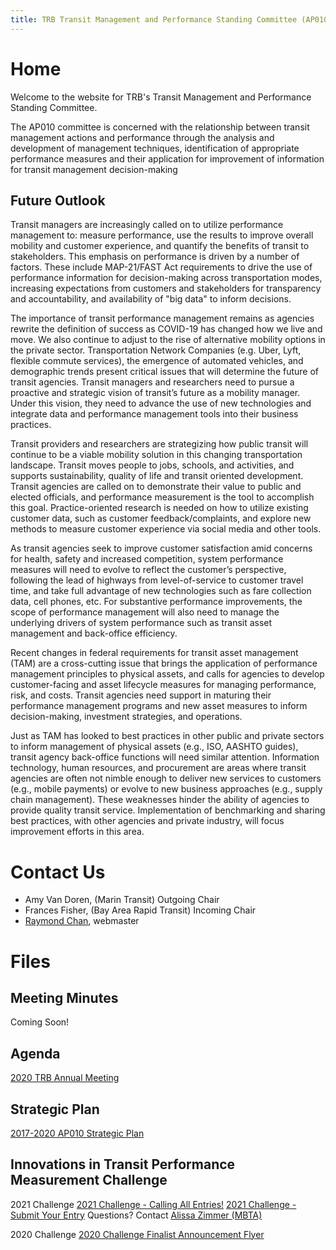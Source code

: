 ```yaml
---
title: TRB Transit Management and Performance Standing Committee (AP010)
---
```


# Home

Welcome to the website for TRB's Transit Management and Performance Standing Committee.

The AP010 committee is concerned with the relationship between transit management actions and performance through the analysis and development of management techniques, identification of appropriate performance measures and their application for improvement of information for transit management decision-making

## Future Outlook

Transit managers are increasingly called on to utilize performance management to: measure performance, use the results to improve overall mobility and customer experience, and quantify the benefits of transit to stakeholders. This emphasis on performance is driven by a number of factors.  These include MAP-21/FAST Act requirements to drive the use of performance information for decision-making across transportation modes, increasing expectations from customers and stakeholders for transparency and accountability, and availability of "big data" to inform decisions.

The importance of transit performance management remains as agencies rewrite the definition of success as COVID-19 has changed how we live and move. We also continue to adjust to the rise of alternative mobility options in the private sector.  Transportation Network Companies (e.g. Uber, Lyft, flexible commute services), the emergence of automated vehicles, and demographic trends present critical issues that will determine the future of transit agencies.  Transit managers and researchers need to pursue a proactive and strategic vision of transit’s future as a mobility manager.  Under this vision, they need to advance the use of new technologies and integrate data and performance management tools into their business practices.

Transit providers and researchers are strategizing how public transit will continue to be a viable mobility solution in this changing transportation landscape.  Transit moves people to jobs, schools, and activities, and supports sustainability, quality of life and transit oriented development.  Transit agencies are called on to demonstrate their value to public and elected officials, and performance measurement is the tool to accomplish this goal.  Practice-oriented research is needed on how to utilize existing customer data, such as customer feedback/complaints, and explore new methods to measure customer experience via social media and other tools.

As transit agencies seek to improve customer satisfaction amid concerns for health, safety and increased competition, system performance measures will need to evolve to reflect the customer’s perspective, following the lead of highways from level-of-service to customer travel time, and take full advantage of new technologies such as fare collection data, cell phones, etc. For substantive performance improvements, the scope of performance management will also need to manage the underlying drivers of system performance such as transit asset management and back-office efficiency.

Recent changes in federal requirements for transit asset management (TAM) are a cross-cutting issue that brings the application of performance management principles to physical assets, and calls for agencies to develop customer-facing and asset lifecycle measures for managing performance, risk, and costs. Transit agencies need support in maturing their performance management programs and new asset measures to inform decision-making, investment strategies, and operations.

Just as TAM has looked to best practices in other public and private sectors to inform management of physical assets (e.g., ISO, AASHTO guides), transit agency back-office functions will need similar attention. Information technology, human resources, and procurement are areas where transit agencies are often not nimble enough to deliver new services to customers (e.g., mobile payments) or evolve to new business approaches (e.g., supply chain management). These weaknesses hinder the ability of agencies to provide quality transit service.  Implementation of benchmarking and sharing best practices, with other agencies and private industry, will focus improvement efforts in this area.

# Contact Us

* Amy Van Doren, (Marin Transit) Outgoing Chair 
* Frances Fisher, (Bay Area Rapid Transit) Incoming Chair
* [Raymond Chan](https://www.raychan.me), webmaster

# Files

## Meeting Minutes

Coming Soon!

## Agenda

[2020 TRB Annual Meeting](files/AP010_Agenda_TRBAM2020_20200114.pdf)

## Strategic Plan

[2017-2020 AP010 Strategic Plan](files/AP010_Strategic_Plan_2017-2020.pdf)

## Innovations in Transit Performance Measurement Challenge

2021 Challenge
[2021 Challenge - Calling All Entries!](files/2021_call_for_entries)
[2021 Challenge - Submit Your Entry](files/2021_submit_entry)
Questions? Contact [Alissa Zimmer (MBTA)](mailto:azimmer@mbta.com)
 


2020 Challenge 
[2020 Challenge Finalist Announcement Flyer](files/AP010_PerfChallenge_TRBFlyer_2020.pdf)

